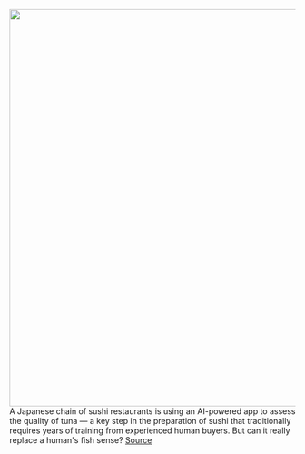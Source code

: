 <img src='https://cdn.vox-cdn.com/thumbor/spfuEOctgvE-kK7P39mNHxvwVOE=/0x0:720x520/1200x800/filters:focal(284x328:398x442)/cdn.vox-cdn.com/uploads/chorus_image/image/67035467/img_story_slide_2_1.0.jpg' width='700px' /><br/>
A Japanese chain of sushi restaurants is using an AI-powered app to assess the quality of tuna — a key step in the preparation of sushi that traditionally requires years of training from experienced human buyers. But can it really replace a human's fish sense?
<a href='https://www.theverge.com/21318402/japanese-app-ai-grade-fish-quality-tuna-scope-sushi'> Source <a/>
